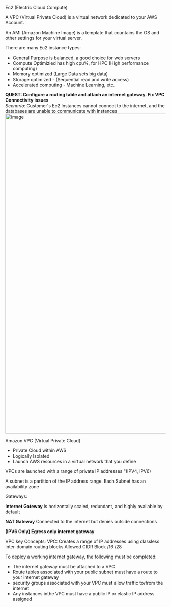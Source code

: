 Ec2 (Electric Cloud Compute)

A VPC (Virtual Private Cloud) is a virtual network dedicated to your AWS Account.

An AMI (Amazon Machine Image) is a template that countains the OS and other settings for your virtual server. 

There are many Ec2 instance types:

- General Purpose is balanced, a good choice for web servers
- Compute Optimizied has high cpu%, for HPC (High performance computing)
- Memory optimized (Large Data sets big data)
- Storage optimized - (Sequential read and write access)
- Accelerated computing - Machine Learning, etc. 


**QUEST: Configure a routing table and attach an internet gateway. Fix VPC Connectivity issues**  
*Scenario:* Customer's Ec2 Instances cannot connect to the internet, and the databases are unable to communicate with instances
<img width="1003" alt="image" src="https://github.com/sandfortw/aws_notes/assets/80081206/9896e173-c4c0-4cca-a81d-4ea0bc4cf8f0">

Amazon VPC (Virtual Private Cloud)
- Private Cloud within AWS
- Logically Isolated
- Launch AWS resources in a virtual network that you define

VPCs are launched with a range of private IP addresses "(IPV4, IPV6)

A subnet is a partition of the IP address range.
Each Subnet has an availability zone


Gateways:

**Internet Gateway** is horizontally scaled, redundant, and highly available by default

**NAT Gateway** Connected to the internet but denies outside connections

**(IPV6 Only) Egress only internet gateway**

VPC key Concepts:
VPC: Creates a range of IP addresses using classless inter-domain routing blocks
Allowed CIDR Block /16 /28

To deploy a working internet gateway, the following must be completed: 
- The internet gateway must be attached to a VPC
- Route tables associated with your public subnet must have a route to your internet gateway
- security groups associated with your VPC must allow traffic to/from the internet
- Any instances inthe VPC must have a public IP or elastic IP address assigned
